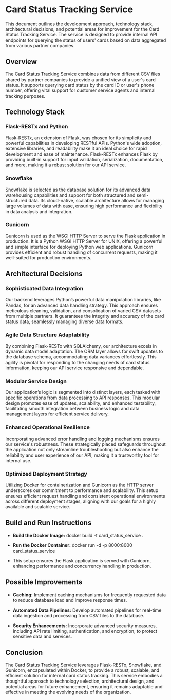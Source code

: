 # Card Status Tracking Service
This document outlines the development approach, technology stack, architectural decisions, and potential areas for improvement for the Card Status Tracking Service. The service is designed to provide internal API endpoints for querying the status of users' cards based on data aggregated from various partner companies.

## Overview
The Card Status Tracking Service combines data from different CSV files shared by partner companies to provide a unified view of a user's card status. It supports querying card status by the card ID or user's phone number, offering vital support for customer service agents and internal tracking purposes.

## Technology Stack
### Flask-RESTx and Python
Flask-RESTx, an extension of Flask, was chosen for its simplicity and powerful capabilities in developing RESTful APIs. Python's wide adoption, extensive libraries, and readability make it an ideal choice for rapid development and ease of maintenance. Flask-RESTx enhances Flask by providing built-in support for input validation, serialization, documentation, and more, making it a robust solution for our API service.

### Snowflake
Snowflake is selected as the database solution for its advanced data warehousing capabilities and support for both structured and semi-structured data. Its cloud-native, scalable architecture allows for managing large volumes of data with ease, ensuring high performance and flexibility in data analysis and integration.

### Gunicorn
Gunicorn is used as the WSGI HTTP Server to serve the Flask application in production. It is a Python WSGI HTTP Server for UNIX, offering a powerful and simple interface for deploying Python web applications. Gunicorn provides efficient and robust handling of concurrent requests, making it well-suited for production environments.

## Architectural Decisions
### Sophisticated Data Integration
Our backend leverages Python’s powerful data manipulation libraries, like Pandas, for an advanced data handling strategy. This approach ensures meticulous cleaning, validation, and consolidation of varied CSV datasets from multiple partners. It guarantees the integrity and accuracy of the card status data, seamlessly managing diverse data formats.

### Agile Data Structure Adaptability
By combining Flask-RESTx with SQLAlchemy, our architecture excels in dynamic data model adaptation. The ORM layer allows for swift updates to the database schema, accommodating data variances effortlessly. This agility is pivotal for responding to the changing needs of card status information, keeping our API service responsive and dependable.

### Modular Service Design
Our application’s logic is segmented into distinct layers, each tasked with specific operations from data processing to API responses. This modular design promotes ease of updates, scalability, and enhanced testability, facilitating smooth integration between business logic and data management layers for efficient service delivery.

### Enhanced Operational Resilience
Incorporating advanced error handling and logging mechanisms ensures our service's robustness. These strategically placed safeguards throughout the application not only streamline troubleshooting but also enhance the reliability and user experience of our API, making it a trustworthy tool for internal use.

### Optimized Deployment Strategy
Utilizing Docker for containerization and Gunicorn as the HTTP server underscores our commitment to performance and scalability. This setup ensures efficient request handling and consistent operational environments across different deployment stages, aligning with our goals for a highly available and scalable service.
## Build and Run Instructions

* **Build the Docker Image:** docker build -t card_status_service .

* **Run the Docker Container:** docker run -d -p 8000:8000 card_status_service

* This setup ensures the Flask application is served with Gunicorn, enhancing performance and concurrency handling in production.

## Possible Improvements
* **Caching:** Implement caching mechanisms for frequently requested data to reduce database load and improve response times.

* **Automated Data Pipelines:** Develop automated pipelines for real-time data ingestion and processing from CSV files to the database.

* **Security Enhancements:** Incorporate advanced security measures, including API rate limiting, authentication, and encryption, to protect sensitive data and services.

## Conclusion
The Card Status Tracking Service leverages Flask-RESTx, Snowflake, and Gunicorn, encapsulated within Docker, to provide a robust, scalable, and efficient solution for internal card status tracking. This service embodies a thoughtful approach to technology selection, architectural design, and potential areas for future enhancement, ensuring it remains adaptable and effective in meeting the evolving needs of the organization.